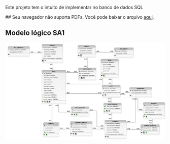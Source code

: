 Este projeto tem o intuito de implementar no banco de dados SQL

<object data="https://github.com/Kauaryos/DB_FACULDADE/blob/main/Kaua%20Ryos%20PROJETO%20SA1%20.pdf" type="application/pdf" width="100%" height="600px">
    <p> ## Seu navegador não suporta PDFs. Você pode baixar o arquivo <a href="https://github.com/Kauaryos/DB_FACULDADE/blob/main/Kaua%20Ryos%20PROJETO%20SA1%20.pdf">aqui</a>.</p>
</object>

## Modelo lógico SA1
![modelo lógico SA1](https://github.com/Kauaryos/DB_FACULDADE/blob/main/modelo%20logico%20SA1.png)




